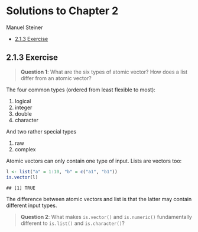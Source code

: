 Solutions to Chapter 2
================
Manuel Steiner

-   [2.1.3 Exercise](#exercise)

2.1.3 Exercise
--------------

> **Question 1**: What are the six types of atomic vector? How does a list differ from an atomic vector?

The four common types (ordered from least flexible to most):

1.  logical
2.  integer
3.  double
4.  character

And two rather special types

1.  raw
2.  complex

Atomic vectors can only contain one type of input. Lists are vectors too:

``` r
l <- list("a" = 1:10, "b" = c("a1", "b1"))
is.vector(l)
```

    ## [1] TRUE

The difference between atomic vectors and list is that the latter may contain different input types.

> **Question 2**: What makes `is.vector()` and `is.numeric()` fundamentally different to `is.list()` and `is.character()`?
